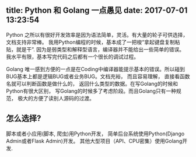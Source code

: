 title: Python 和 Golang 一点愚见
date: 2017-07-01 13:23:54
---

Python 之所以有很好开发效率是因为语法简单，灵活。有大量的轮子可供选择， 文档支持非常棒。 我用Python编程的时候，基本成了一把梭“拿起键盘复制粘贴，就是干”. 因为是弱类型和解释型语言，编译器并不能给出一些简单的错误。 我水平有限，基本写完代码之后都有一个很长的调试过程。

Golang 唯一感到方便的一点是在Coding中编译器能提示基本的错误。所以碰到BUG基本上都是逻辑BUG或者业务BUG。文档充裕， 而且容易理解， 直接看函数名就可以判断函数是做什么的， 返回什么类型的数据。在写Golang的时候和Python有很大区别， 写Golang的时候多了考虑阶段。而且Golang只有一种规范， 极大的方便了读别人源码的过渡。

## 怎么选择?

脚本或者小应用(脚本, 爬虫)用Python开发， 简单后台系统使用Python(Django Admin或者Flask Admin)开发。 其他大型项目（API、CPU密集）使用Golang开发.
